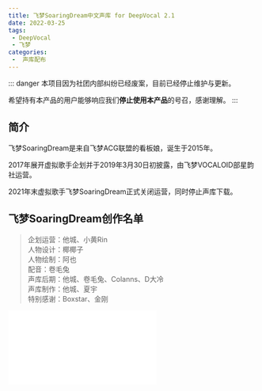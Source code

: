 ```yaml
---
title: 飞梦SoaringDream中文声库 for DeepVocal 2.1
date: 2022-03-25
tags:
 - DeepVocal
 - 飞梦
categories:
 -  声库配布
---
```


::: danger
本项目因为社团内部纠纷已经废案，目前已经停止维护与更新。

希望持有本产品的用户能够响应我们**停止使用本产品**的号召，感谢理解。
:::

简介
----
飞梦SoaringDream是来自飞梦ACG联盟的看板娘，诞生于2015年。

2017年展开虚拟歌手企划并于2019年3月30日初披露，由飞梦VOCALOID部星韵社运营。

2021年末虚拟歌手飞梦SoaringDream正式关闭运营，同时停止声库下载。

飞梦SoaringDream创作名单
----
>企划运营：他城、小黄Rin  
>人物设计：椰椰子  
>人物绘制：阿也  
>配音：卷毛兔  
>声库后期：他城、卷毛兔、Colanns、D大冷  
>声库制作：他城、夏宇  
>特别感谢：Boxstar、金刚  

<iframe src="//player.bilibili.com/player.html?aid=246386661&bvid=BV1yv411s7Wb&cid=288907540&page=1&high_quality=1" scrolling="no" border="0" frameborder="no" framespacing="0" allowfullscreen="true" align="middle"> </iframe>